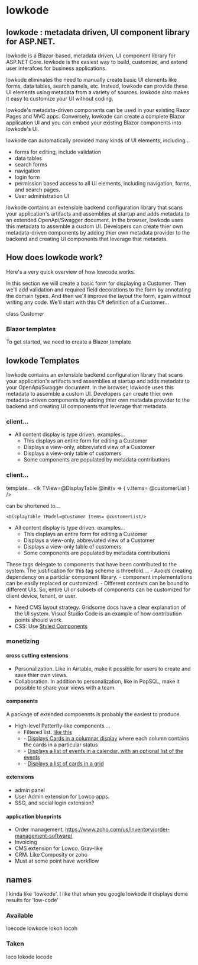 # lowkode


## lowkode : metadata driven, UI component library for ASP.NET.

lowkode is a Blazor-based, metadata driven, UI component library for ASP.NET Core.
lowkode is the easiest way to build, customize, and extend user interafces for business applications.

lowkode eliminates the need to manually create basic UI elements like forms, data tables, search panels, etc.
Instead, lowkode can provide these UI elements using metadata from a variety of sources.
lowkode also makes it easy to customize your UI without coding.  

lowkode's metadata-driven components can be used in your existing Razor Pages and MVC apps.
Conversely, lowkode can create a complete Blazor application UI and you can embed your existing Blazor components into lowkode's UI.

lowkode can automatically provided many kinds of UI elements, including...
- forms for editing, include validation
- data tables 
- search forms
- navigation 
- login form 
- permission based access to all UI elements, including navigation, forms, and search pages.
- User administration UI

lowkode contains an extensible backend configuration library that scans your application's 
artifacts and assemblies at startup and adds metadata to an extended OpenApi/Swagger document.
In the browser, lowkode uses this metadata to assemble a custom UI.
Developers can create thier own metadata-driven components by adding thier own metadata provider 
to the backend and creating UI components that leverage that metadata.

##  How does lowkode work?
Here's a very quick overview of how lowcode works.  

In this section we will create a basic form for displaying a Customer.
Then we'll add validation and required field decorations to the form by annotating the domain types.
And then we'll improve the layout the form, again without writing any code.
We'll start with this C# definition of a Customer...

class Customer 


### Blazor templates
To get started, we need to create a Blazor template 


## lowkode Templates





lowkode contains an extensible backend configuration library that scans your application's 
artifacts and assemblies at startup and adds metadata to your OpenApi/Swagger document.
In the browser, lowkode uses this metadata to assemble a custom UI.
Developers can create thier own metadata-driven components by adding thier own metadata provider to the backend and creating UI components that leverage that metadata.

### client...
- All content display is type driven.  examples...
	- <EditForm forType=@typeof(Customer) value=@customer/>  
		This displays an entire form for editing a Customer
	- <Card forType=@typeof(Customer) value=@customer/>  
		Displays a view-only, abbreviated view of a Customer
	- <DisplayTable forType=@typeof(Customer) value="@customerList">
		Displays a view-only table of customers
	- <Navigation forType=@typeof(NavigationMenuItem) value="@mainMenuItems"> 
		Some components are populated by metadata contributions

### client...
template...
	<lk TView=@DisplayTable<Customer> 
		@init(v => {
			v.Items= @customerList
		}
	/>

can be shortened to...

	<DisplayTable TModel=@Customer Items= @customerList/>


- All content display is type driven.  examples...
	- <EditForm forType=@typeof(Customer) value=@customer/>  
		This displays an entire form for editing a Customer
	- <Card forType=@typeof(Customer) value=@customer/>  
		Displays a view-only, abbreviated view of a Customer
	- <DisplayTable forType=@typeof(Customer) value="@customerList">
		Displays a view-only table of customers
	- <Navigation forType=@typeof(NavigationMenuItem) value="@mainMenuItems"> 
		Some components are populated by metadata contributions

These tags delegate to components that have been contributed to the system.
The justification for this tag scheme is threefold....
	- Avoids creating dependency on a particlar component library.
	- component implementations can be easily replaced or customized.
	- Different contexts can be bound to different UIs.
	So, entire UI or subsets of components can be customized for client device, tenant, or user.
- Need CMS layout strategy.  Gridsome docs have a clear explanation of the UI system.
Visual Studio Code is an example of how contribution points should work.
- CSS: Use [Styled Components](https://www.styled-components.com/)

### monetizing

#### cross cutting extensions 
- Personalization. Like in Airtable, make it possible for users to create and save thier own views.   
- Collaboration.  In addition to personalization, like in PopSQL, make it possible to share your views with a team. 

#### components
A package of extended compoennts is probably the easiest to produce.

- High-level Patterfly-like components....
	- Filtered list.  [like this](https://www.capterra.com/order-management-software/)
	- <Kanban value=""> - [Displays Cards in a columnar display](https://airtable.com/images/home/kanban_view.png) where each column contains the cards in a particular status
	- <Calendar value=""> - [Displays a list of events in a calendar, with an optional list of the events](https://airtable.com/images/home/calendar_view.png) 
	- <Gallery value=""> - [Displays a list of cards in a grid](https://airtable.com/images/home/gallery_view.png) 

#### extensions
- admin panel
- User Admin extension for Lowco apps.
- SSO, and social login extension?

#### application blueprints
- Order management. https://www.zoho.com/us/inventory/order-management-software/
- Invoicing
- CMS extension for Lowco.  Grav-like
- CRM.  Like Composity or zoho
- Must at some point have workflow 



## names

I kinda like 'lowkode'.
I like that when you google lowkode it displays dome results for 'low-code'

### Available
loecode
lowkode
lokoh
locoh

### Taken
loco
lokode
locode


